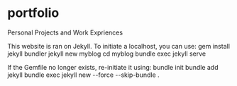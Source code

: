 # portfolio
Personal Projects and Work Expriences

This website is ran on Jekyll. To initiate a localhost, you can use:
gem install jekyll bundler
jekyll new myblog
cd myblog
bundle exec jekyll serve


If the Gemfile no longer exists, re-initiate it using:
bundle init
bundle add jekyll
bundle exec jekyll new --force --skip-bundle .